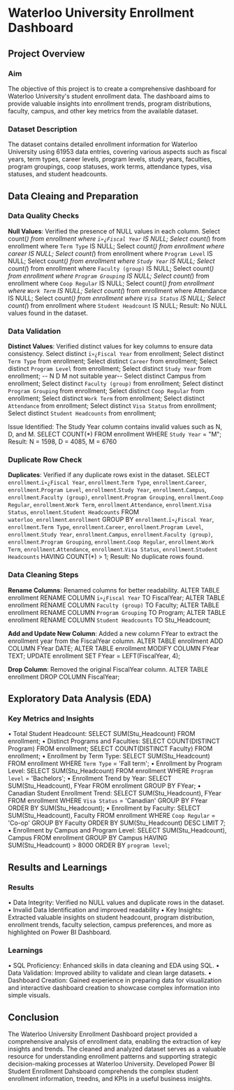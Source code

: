 # Waterloo University Enrollment Dashboard

## Project Overview

### Aim
The objective of this project is to create a comprehensive dashboard for Waterloo University's student enrollment data. The dashboard aims to provide valuable insights into enrollment trends, program distributions, faculty, campus, and other key metrics from the available dataset.

### Dataset Description
The dataset contains detailed enrollment information for Waterloo University using 61953 data entries, covering various aspects such as fiscal years, term types, career levels, program levels, study years, faculties, program groupings, coop statuses, work terms, attendance types, visa statuses, and student headcounts. 

## Data Cleaing and Preparation
### Data Quality Checks

**Null Values**: Verified the presence of NULL values in each column.
Select count(*) from enrollment where `ï»¿Fiscal Year` IS NULL;
Select count(*) from enrollment where `Term Type` IS NULL;
Select count(*) from enrollment where career IS NULL;
Select count(*) from enrollment where `Program Level` IS NULL;
Select count(*) from enrollment where `Study Year` IS NULL;
Select count(*) from enrollment where `Faculty (group)` IS NULL;
Select count(*) from enrollment where `Program Grouping` IS NULL;
Select count(*) from enrollment where `Coop Regular` IS NULL;
Select count(*) from enrollment where `Work Term` IS NULL;
Select count(*) from enrollment where Attendance IS NULL;
Select count(*) from enrollment where `Visa Status` IS NULL;
Select count(*) from enrollment where `Student Headcount` IS NULL;
Result: No NULL values found in the dataset.

### Data Validation

**Distinct Values**: Verified distinct values for key columns to ensure data consistency.
Select distinct `ï»¿Fiscal Year` from enrollment;
Select distinct `Term Type` from enrollment;
Select distinct `Career` from enrollment;
Select distinct `Program Level` from enrollment;
Select distinct `Study Year` from enrollment; -- N D M not suitable year--
Select distinct Campus from enrollment;
Select distinct `Faculty (group)` from enrollment;
Select distinct `Program Grouping` from enrollment;
Select distinct `Coop Regular` from enrollment;
Select distinct `Work Term` from enrollment;
Select distinct `Attendance` from enrollment;
Select distinct `Visa Status` from enrollment;
Select distinct `Student Headcounts` from enrollment;
	
Issue Identified: The Study Year column contains invalid values such as N, D, and M.
SELECT COUNT(*) FROM enrollment WHERE `Study Year` = "M";
Result: N = 1598, D = 4085, M = 6760

### Duplicate Row Check
**Duplicates**: Verified if any duplicate rows exist in the dataset.
SELECT `enrollment`.`ï»¿Fiscal Year`, `enrollment`.`Term Type`, `enrollment`.`Career`, `enrollment`.`Program Level`, `enrollment`.`Study Year`, `enrollment`.`Campus`,
       `enrollment`.`Faculty (group)`, `enrollment`.`Program Grouping`, `enrollment`.`Coop Regular`, `enrollment`.`Work Term`, `enrollment`.`Attendance`, `enrollment`.`Visa Status`, `enrollment`.`Student Headcounts`
FROM `waterloo_enrollment`.`enrollment`
GROUP BY `enrollment`.`ï»¿Fiscal Year`, `enrollment`.`Term Type`, `enrollment`.`Career`, `enrollment`.`Program Level`, `enrollment`.`Study Year`, `enrollment`.`Campus`,
         `enrollment`.`Faculty (group)`, `enrollment`.`Program Grouping`, `enrollment`.`Coop Regular`, `enrollment`.`Work Term`, `enrollment`.`Attendance`, `enrollment`.`Visa Status`, `enrollment`.`Student Headcounts`
HAVING COUNT(*) > 1;
Result: No duplicate rows found.

### Data Cleaning Steps

**Rename Columns**: Renamed columns for better readability.
ALTER TABLE enrollment RENAME COLUMN `ï»¿Fiscal Year` TO FiscalYear;
ALTER TABLE enrollment RENAME COLUMN `Faculty (group)` TO Faculty;
ALTER TABLE enrollment RENAME COLUMN `Program Grouping` TO Program;
ALTER TABLE enrollment RENAME COLUMN `Student Headcounts` TO Stu_Headcount;

**Add and Update New Column**: Added a new column FYear to extract the enrollment year from the FiscalYear column.
ALTER TABLE enrollment ADD COLUMN FYear DATE;
ALTER TABLE enrollment MODIFY COLUMN FYear TEXT;
UPDATE enrollment SET FYear = LEFT(FiscalYear, 4);
	
**Drop Column**: Removed the original FiscalYear column.
ALTER TABLE enrollment DROP COLUMN FiscalYear;

## Exploratory Data Analysis (EDA)

### Key Metrics and Insights
•	Total Student Headcount:
SELECT SUM(Stu_Headcount) FROM enrollment;
•	Distinct Programs and Faculties:
SELECT COUNT(DISTINCT Program) FROM enrollment;
SELECT COUNT(DISTINCT Faculty) FROM enrollment;
•	Enrollment by Term Type:
SELECT SUM(Stu_Headcount) FROM enrollment WHERE `Term Type` = 'Fall term';
•	Enrollment by Program Level:
SELECT SUM(Stu_Headcount) FROM enrollment WHERE `Program level` = 'Bachelors';
•	Enrollment Trend by Year:
SELECT SUM(Stu_Headcount), FYear FROM enrollment GROUP BY FYear;
•	Canadian Student Enrollment Trend:
SELECT SUM(Stu_Headcount), FYear FROM enrollment WHERE `Visa Status` = 'Canadian' GROUP BY FYear ORDER BY SUM(Stu_Headcount);
•	Enrollment by Faculty:
SELECT SUM(Stu_Headcount), Faculty FROM enrollment WHERE `Coop Regular` = 'Co-op' GROUP BY Faculty ORDER BY SUM(Stu_Headcount) DESC LIMIT 7;
•	Enrollment by Campus and Program Level:
SELECT SUM(Stu_Headcount), Campus FROM enrollment GROUP BY Campus HAVING SUM(Stu_Headcount) > 8000 ORDER BY `program level`;

## Results and Learnings

### Results
•	Data Integrity: Verified no NULL values and duplicate rows in the dataset.
•	Invalid Data Identification and improved readability
•	Key Insights: Extracted valuable insights on student headcount, program distribution, enrollment trends, faculty selection, campus preferences, and more as highlighted on Power BI Dashboard. 

### Learnings
•	SQL Proficiency: Enhanced skills in data cleaning and EDA using SQL.
•	Data Validation: Improved ability to validate and clean large datasets.
•	Dashboard Creation: Gained experience in preparing data for visualization and interactive dashboard creation to showcase complex information into simple visuals.

## Conclusion
The Waterloo University Enrollment Dashboard project provided a comprehensive analysis of enrollment data, enabling the extraction of key insights and trends. The cleaned and analyzed dataset serves as a valuable resource for understanding enrollment patterns and supporting strategic decision-making processes at Waterloo University. Developed Power BI Student Enrollment Dahsboard comprehends the complex student enrollment information, treedns, and KPIs in a useful business insights.



